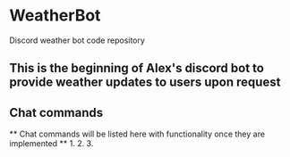 # WeatherBot
Discord weather bot code repository

## This is the beginning of Alex's discord bot to provide weather updates to users upon request

## Chat commands
** Chat commands will be listed here with functionality once they are implemented **
1.
2.
3.
